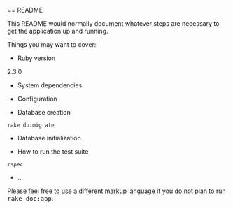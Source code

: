 == README

This README would normally document whatever steps are necessary to get the
application up and running.

Things you may want to cover:

* Ruby version

2.3.0

* System dependencies

* Configuration

* Database creation

```shell
rake db:migrate
```

* Database initialization

* How to run the test suite

```shell
rspec
```

* ...


Please feel free to use a different markup language if you do not plan to run
<tt>rake doc:app</tt>.
